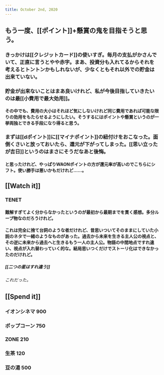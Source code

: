 ```yaml
---
title: October 2nd, 2020
---
```


## もう一度、[[ポイント]]+懸賞の鬼を目指そうと思う。
### きっかけは[[クレジットカード]]の使いすぎ。毎月の支払がかさんでいて、正直に言うとやや赤字。まあ、投資分も入れてるからそれを考えるとトントンかもしれないが、少なくともそれ以外での貯金は出来ていない。

### 貯金が出来ないことはまあ良いけれど、私が今後目指していきたいのは最[[小費用で最大効用]]。
#### その中でも、費用の大小はそれほど気にしないけれど同じ費用であれば可能な限りの効用をもたらせるようにしたい。そうするにはポイントや懸賞というのが一挙両独とできる手段になり得ると思う。

### まずは[[dポイント]]に[[マイナポイント]]の紐付けをおこなった。面倒くさいと放っておいたら、還元が下がってしまった。[[思い立ったが吉日]]というのはまさにそうだなあと後悔。
#### と思ったけれど、やっぱりWAONポイントの方が還元率が高いのでこちらにシフト。使い勝手は悪いかもだけれど……。

## [[Watch it]]
### TENET
#### 難解すぎてよく分からなかったというのが最初から最期までを貫く感想。多分ループ物なのだろうけれど。

#### これは完全に捨て台詞のような者だけれど、昔思いついてそのままにしていた小説のネタで一緒のようなものがあった。過去から未来を生きる主人公の視点と、その逆に未来から過去へと生きるもう一人の主人公。物語の中間地点ですれ違い、視点が入れ替わっていく的な。結局思いつくだけでストーリ化はできなかったのだけれど。
##### [[二つの星はすれ違う]]
###### これだった。

## [[Spend it]]
### イオンシネマ 900

### ポップコーン 750

### ZONE 210

### 生茶 120

### 豆の湯 500
